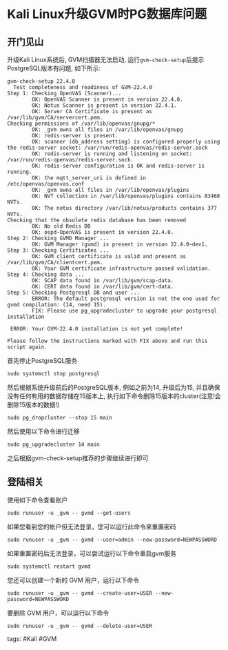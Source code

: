 # Kali Linux升级GVM时PG数据库问题

## 开门见山

升级Kali Linux系统后, GVM扫描器无法启动, 运行`gvm-check-setup`后提示PostgreSQL版本有问题, 如下所示:
````
gvm-check-setup 22.4.0
  Test completeness and readiness of GVM-22.4.0
Step 1: Checking OpenVAS (Scanner)... 
        OK: OpenVAS Scanner is present in version 22.4.0.
        OK: Notus Scanner is present in version 22.4.1.
        OK: Server CA Certificate is present as /var/lib/gvm/CA/servercert.pem.
Checking permissions of /var/lib/openvas/gnupg/*
        OK: _gvm owns all files in /var/lib/openvas/gnupg
        OK: redis-server is present.
        OK: scanner (db_address setting) is configured properly using the redis-server socket: /var/run/redis-openvas/redis-server.sock
        OK: redis-server is running and listening on socket: /var/run/redis-openvas/redis-server.sock.
        OK: redis-server configuration is OK and redis-server is running.
        OK: the mqtt_server_uri is defined in /etc/openvas/openvas.conf
        OK: _gvm owns all files in /var/lib/openvas/plugins
        OK: NVT collection in /var/lib/openvas/plugins contains 83468 NVTs.
        OK: The notus directory /var/lib/notus/products contains 377 NVTs.
Checking that the obsolete redis database has been removed
        OK: No old Redis DB
        OK: ospd-OpenVAS is present in version 22.4.0.
Step 2: Checking GVMD Manager ... 
        OK: GVM Manager (gvmd) is present in version 22.4.0~dev1.
Step 3: Checking Certificates ... 
        OK: GVM client certificate is valid and present as /var/lib/gvm/CA/clientcert.pem.
        OK: Your GVM certificate infrastructure passed validation.
Step 4: Checking data ... 
        OK: SCAP data found in /var/lib/gvm/scap-data.
        OK: CERT data found in /var/lib/gvm/cert-data.
Step 5: Checking Postgresql DB and user ... 
        ERROR: The default postgresql version is not the one used for gvmd compilation: (14, need 15).
        FIX: Please use pg_upgradecluster to upgrade your postgresql installation

 ERROR: Your GVM-22.4.0 installation is not yet complete!

Please follow the instructions marked with FIX above and run this
script again.
````

首先停止PostgreSQL服务

    sudo systemctl stop postgresql

然后根据系统升级前后的PostgreSQL版本, 例如之前为14, 升级后为15, 并且确保没有任何有用的数据存储在15版本上, 执行如下命令删除15版本的cluster(注意!会删除15版本的数据!)

    sudo pg_dropcluster --stop 15 main

然后使用以下命令进行迁移

    sudo pg_upgradecluster 14 main

之后根据gvm-check-setup推荐的步骤继续进行即可

## 登陆相关

使用如下命令查看账户

    sudo runuser -u _gvm -- gvmd --get-users

如果您看到您的帐户但无法登录，您可以运行此命令来重置密码

    sudo runuser -u _gvm -- gvmd --user=admin --new-password=NEWPASSWORD

如果重置密码后无法登录，可以尝试运行以下命令重启gvm服务

    sudo systemctl restart gvmd
    
您还可以创建一个新的 GVM 用户，运行以下命令

    sudo runuser -u _gvm -- gvmd --create-user=USER --new-password=NEWPASSWORD

要删除 GVM 用户，可以运行以下命令

    sudo runuser -u _gvm -- gvmd --delete-user=USER


tags: #Kali #GVM
